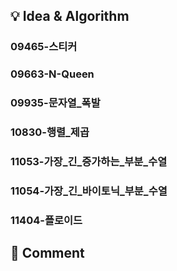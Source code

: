 ## 💡 Idea & Algorithm <!-- 핵심 아이디어 및 알고리즘 -->
### 09465-스티커  
### 09663-N-Queen  
### 09935-문자열_폭발  
### 10830-행렬_제곱  
### 11053-가장_긴_증가하는_부분_수열  
### 11054-가장_긴_바이토닉_부분_수열  
### 11404-플로이드  
## 💬 Comment <!-- 후기 -->
